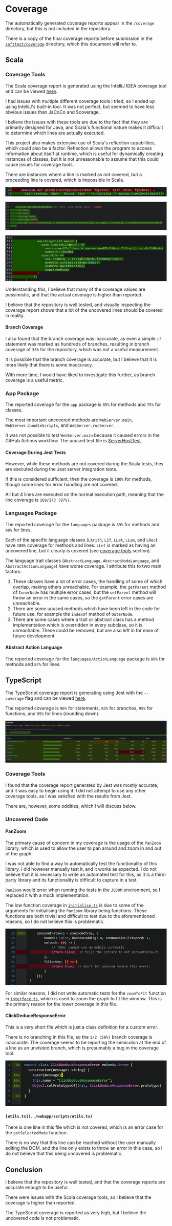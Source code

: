 # Coverage

The automatically generated coverage reports appear in the `/coverage` directory, but this is not 
included in the repository.

There is a copy of the final coverage reports before submission in the [`softtest/coverage`](./coverage) directory,
which this document will refer to.

## Scala

### Coverage Tools

The Scala coverage report is generated using the IntelliJ IDEA coverage tool and can be viewed 
[here](./coverage/scala/index.html).

I had issues with multiple different coverage tools I tried, so I ended up using IntelliJ's built-in tool.
It was not perfect, but seemed to have less obvious issues than JaCoCo and Scoverage.

I believe the issues with these tools are due to the fact that they are primarily designed for Java, and
Scala's functional nature makes it difficult to determine which lines are actually executed.

This project also makes extensive use of Scala's reflection capabilities, which could also be a factor.
Reflection allows the program to access information about itself at runtime, which is useful for
dynamically creating instances of classes, but it is not unreasonable to assume that this could cause issues
for coverage tools.

There are instances where a line is marked as not covered, but a proceeding line is covered, which is
impossible in Scala.

![coverage issue example](./images/coverage_issue_example.png)

![coverage issue example 2](./images/scoverage_example.png)

![coverage issue example 3](./images/coverage_issue_example_3.png)

Understanding this, I believe that many of the coverage values are pessimistic, and that the actual coverage
is higher than reported.

I believe that the repository is well tested, and visually inspecting the coverage report shows that 
a lot of the uncovered lines should be covered in reality.

#### Branch Coverage

I also found that the branch coverage was inaccurate, as even a simple `if` statement was marked as hundreds of
branches, resulting in branch coverage of `33%` for the repository, which was not a useful measurement.

It is possible that the branch coverage is accurate, but I believe that it is more likely that there is some inaccuracy.

With more time, I would have liked to investigate this further, as branch coverage is a useful metric.

### App Package

The reported coverage for the `app` package is `85%` for methods and `75%` for classes.

The most important uncovered methods are `WebServer.main`, `WebServer.bundleScripts`, and `WebServer.runServer`.

It was not possible to test `WebServer.main` because it caused errors in the GitHub Actions workflow.
The unused test file is [ServerHostTest](../src/test/scala/app/ServerHostTest.scala.disabled).

#### Coverage During Jest Tests

However, while these methods are not covered during the Scala tests, they are executed during the 
Jest server integration tests. 

If this is considered sufficient, then the coverage is `100%` for methods, though
some lines for error handling are not covered. 

All but 4 lines are executed on the normal execution path, meaning that the line coverage is 
`169/173 (97%)`.

### Languages Package

The reported coverage for the `languages` package is `89%` for methods and `90%` for lines.

Each of the specific language classes (`LArith`, `LIf`, `LLet`, `LLam`, and `LRec`) have 
`100%` coverage for methods and lines. `LLet` is marked as having an uncovered line, but it clearly is covered 
(see [coverage tools](#coverage-tools) section).

The language trait classes (`AbstractLanguage`, `AbstractNodeLanguage`, and `AbstractActionLanguage`) have worse
coverage. I attribute this to two main factors:
1. These classes have a lot of error cases, the handling of some of which overlap, making others unreachable.
   For example, the `getParent` method of `InnerNode` has multiple error cases, but the `setParent` method
   will throw an error in the same cases, so the `getParent` error cases are unreachable.
2. There are some unused methods which have been left in the code for future use, for example the `indexOf` method
   of `OuterNode`.
3. There are some cases where a trait or abstract class has a method implementation which is overridden in every
   subclass, so it is unreachable. These could be removed, but are also left in for ease of future development.

#### Abstract Action Language

The reported coverage for the `languages/ActionLanguage` package is `80%` for methods and `87%` for lines.

## TypeScript

The TypeScript coverage report is generating using Jest with the `--coverage` flag and can be viewed
[here](./coverage/jest/lcov-report/index.html).

The reported coverage is `96%` for statements, `93%` for branches, `95%` for functions, and `95%` for lines 
(rounding down).

![TypeScript coverage summary](./images/jest_coverage_summary.png)

### Coverage Tools

I found that the coverage report generated by Jest was mostly accurate, and it was easy to begin using it.
I did not attempt to use any other coverage tools, as I was satisfied with the results from Jest.

There are, however, some oddities, which I will discuss below.

### Uncovered Code

#### PanZoom

The primary cause of concern in my coverage is the usage of the `PanZoom` library, which is used to allow
the user to pan around and zoom in and out of the graph.

I was not able to find a way to automatically test the functionality of this library.
I did however manually test it, and it works as expected.
I do not believe that it is necessary to write an automated test for this, as it is a third-party library and its
functionality is difficult to capture in a test.

`PanZoom` would error when running the tests in the `JSDOM` environment, so I replaced it with a mock implementation.

The low function coverage in [`initialise.ts`](../webapp/scripts/initialise.ts) is due to some of the arguments for
initialising the `PanZoom` library being functions.
These functions are both trivial and difficult to test due to the aforementioned reasons,
so I do not believe this is problematic.

![PanZoom initialisation coverage](./images/panzoom_instance_initialisation_coverage.png)

For similar reasons, I did not write automatic tests for the `zoomToFit` function in
[`interface.ts`](../webapp/scripts/interface.ts), which is used to zoom the graph to fit the window.
This is the primary reason for the lower coverage in this file.

#### ClickDeduceResponseError

This is a very short file which is just a class definition for a custom error.

There is no branching in this file, so the `1/2 (50%)` branch coverage is inaccurate.
The coverage seems to be reporting the semicolon at the end of a line as an unvisited branch,
which is presumably a bug in the coverage tool.

![ClickDeduceResponseError coverage](./images/custom_server_error_coverage.png)

#### `[utils.ts](../webapp/scripts/utils.ts)`

There is one line in this file which is not covered, which is an error case for the `getSelectedMode` function.

There is no way that this line can be reached without the user manually editing the DOM,
and the line only exists to throw an error in this case, so I do not believe that this being uncovered is problematic.

## Conclusion

I believe that the repository is well tested, and that the coverage reports are accurate enough to be useful.

There were issues with the Scala coverage tools, so I believe that the coverage is higher than reported.

The TypeScript coverage is reported as very high, but I believe the uncovered code is not problematic.
